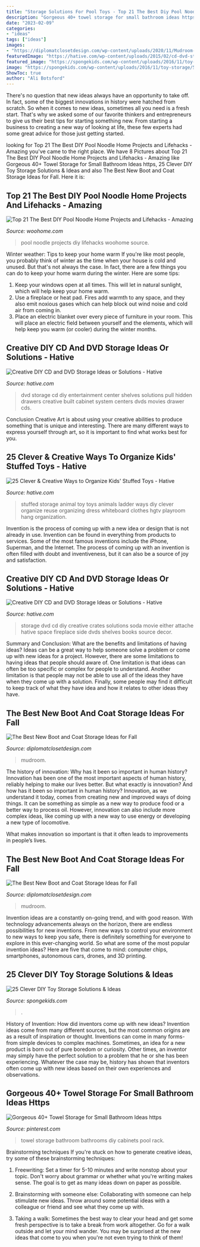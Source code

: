 ```yaml
---
title: "Storage Solutions For Pool Toys - Top 21 The Best Diy Pool Noodle Home Projects And Lifehacks"
description: "Gorgeous 40+ towel storage for small bathroom ideas https"
date: "2023-02-09"
categories:
- "ideas"
tags: ["ideas"]
images:
- "https://diplomatclosetdesign.com/wp-content/uploads/2020/11/Mudroom-Hook-751x1024.jpg"
featuredImage: "https://hative.com/wp-content/uploads/2015/02/cd-dvd-storage-ideas/12-cd-dvd-storage-ideas.jpg"
featured_image: "https://spongekids.com/wp-content/uploads/2016/11/toy-storage/5-toy-storage-tutorials-ideas.jpg"
image: "https://spongekids.com/wp-content/uploads/2016/11/toy-storage/5-toy-storage-tutorials-ideas.jpg"
ShowToc: true
author: "Ali Botsford"
---
```



There's no question that new ideas always have an opportunity to take off. In fact, some of the biggest innovations in history were hatched from scratch. So when it comes to new ideas, sometimes all you need is a fresh start. That's why we asked some of our favorite thinkers and entrepreneurs to give us their best tips for starting something new. From starting a business to creating a new way of looking at life, these few experts had some great advice for those just getting started.

	

		
looking for Top 21 The Best DIY Pool Noodle Home Projects and Lifehacks - Amazing you've came to the right place. We have 8 Pictures about Top 21 The Best DIY Pool Noodle Home Projects and Lifehacks - Amazing like Gorgeous 40+ Towel Storage for Small Bathroom Ideas https, 25 Clever DIY Toy Storage Solutions &amp; Ideas and also The Best New Boot and Coat Storage Ideas for Fall. Here it is:
		
    
## Top 21 The Best DIY Pool Noodle Home Projects And Lifehacks - Amazing

<img loading=lazy src="https://www.woohome.com/wp-content/uploads/2015/06/pool-noodle-projects-woohome-21.jpg" onerror="this.onerror=null;this.src='https://tse4.mm.bing.net/th?id=OIP.sJUL1TbjKhpNdhxEMZt_YgHaNh&amp;pid=15.1';" alt="Top 21 The Best DIY Pool Noodle Home Projects and Lifehacks - Amazing">

_Source: woohome.com_

>pool noodle projects diy lifehacks woohome source. 

	

Winter weather: Tips to keep your home warm
If you're like most people, you probably think of winter as the time when your house is cold and unused. But that's not always the case. In fact, there are a few things you can do to keep your home warm during the winter. Here are some tips:
1) Keep your windows open at all times. This will let in natural sunlight, which will help keep your home warm.
2) Use a fireplace or heat pad. Fires add warmth to any space, and they also emit noxious gases which can help block out wind noise and cold air from coming in.
3) Place an electric blanket over every piece of furniture in your room. This will place an electric field between yourself and the elements, which will help keep you warm (or cooler) during the winter months.

    
## Creative DIY CD And DVD Storage Ideas Or Solutions - Hative

<img loading=lazy src="https://hative.com/wp-content/uploads/2015/02/cd-dvd-storage-ideas/13-cd-dvd-storage-ideas.jpg" onerror="this.onerror=null;this.src='https://tse3.mm.bing.net/th?id=OIP.x_yxPLWaxlAMbYDbajAvNgHaLF&amp;pid=15.1';" alt="Creative DIY CD and DVD Storage Ideas or Solutions - Hative">

_Source: hative.com_

>dvd storage cd diy entertainment center shelves solutions pull hidden drawers creative built cabinet system centers dvds movies drawer cds. 

	

Conclusion
Creative Art is about using your creative abilities to produce something that is unique and interesting. There are many different ways to express yourself through art, so it is important to find what works best for you.

    
## 25 Clever &amp; Creative Ways To Organize Kids&#039; Stuffed Toys - Hative

<img loading=lazy src="https://hative.com/wp-content/uploads/2015/06/stuffed-toy-storage/27-stuffed-toy-storage-ideas.jpg" onerror="this.onerror=null;this.src='https://tse4.mm.bing.net/th?id=OIP.vxemzvpRsTLaryo0V0VvZQHaKZ&amp;pid=15.1';" alt="25 Clever &amp; Creative Ways to Organize Kids&#039; Stuffed Toys - Hative">

_Source: hative.com_

>stuffed storage animal toy toys animals ladder ways diy clever organize reuse organizing dress whiteboard clothes hgtv playroom hang organization. 

	

Invention is the process of coming up with a new idea or design that is not already in use. Invention can be found in everything from products to services. Some of the most famous inventions include the iPhone, Superman, and the Internet. The process of coming up with an invention is often filled with doubt and inventiveness, but it can also be a source of joy and satisfaction.

    
## Creative DIY CD And DVD Storage Ideas Or Solutions - Hative

<img loading=lazy src="https://hative.com/wp-content/uploads/2015/02/cd-dvd-storage-ideas/12-cd-dvd-storage-ideas.jpg" onerror="this.onerror=null;this.src='https://tse2.mm.bing.net/th?id=OIP.Ov-E9c6h9P0LFYMt9w1E4gHaJ7&amp;pid=15.1';" alt="Creative DIY CD and DVD Storage Ideas or Solutions - Hative">

_Source: hative.com_

>storage dvd cd diy creative crates solutions soda movie either attache hative space fireplace side dvds shelves books source decor. 

	

Summary and Conclusion: What are the benefits and limitations of having ideas?
Ideas can be a great way to help someone solve a problem or come up with new ideas for a project. However, there are some limitations to having ideas that people should aware of. One limitation is that ideas can often be too specific or complex for people to understand. Another limitation is that people may not be able to use all of the ideas they have when they come up with a solution. Finally, some people may find it difficult to keep track of what they have idea and how it relates to other ideas they have.

    
## The Best New Boot And Coat Storage Ideas For Fall

<img loading=lazy src="https://diplomatclosetdesign.com/wp-content/uploads/2020/11/Mudroom-Hook-751x1024.jpg" onerror="this.onerror=null;this.src='https://tse3.mm.bing.net/th?id=OIP.gmuFp3_QHSJNxkDs8KUt5gHaKG&amp;pid=15.1';" alt="The Best New Boot and Coat Storage Ideas for Fall">

_Source: diplomatclosetdesign.com_

>mudroom. 

	

The history of innovation: Why has it been so important in human history?
Innovation has been one of the most important aspects of human history, reliably helping to make our lives better. But what exactly is innovation? And how has it been so important in human history?
Innovation, as we understand it today, comes from creating new and improved ways of doing things. It can be something as simple as a new way to produce food or a better way to process oil. However, innovation can also include more complex ideas, like coming up with a new way to use energy or developing a new type of locomotive.

What makes innovation so important is that it often leads to improvements in people’s lives.

    
## The Best New Boot And Coat Storage Ideas For Fall

<img loading=lazy src="https://diplomatclosetdesign.com/wp-content/uploads/2020/11/Mudroom-Hook.jpg" onerror="this.onerror=null;this.src='https://tse1.mm.bing.net/th?id=OIP.iFR7J7gJL2o6XZzlRtO3GwHaKG&amp;pid=15.1';" alt="The Best New Boot and Coat Storage Ideas for Fall">

_Source: diplomatclosetdesign.com_

>mudroom. 

	

Invention ideas are a constantly on-going trend, and with good reason. With technology advancements always on the horizon, there are endless possibilities for new inventions. From new ways to control your environment to new ways to keep you safe, there is definitely something for everyone to explore in this ever-changing world. So what are some of the most popular invention ideas? Here are five that come to mind: computer chips, smartphones, autonomous cars, drones, and 3D printing.

    
## 25 Clever DIY Toy Storage Solutions &amp; Ideas

<img loading=lazy src="https://spongekids.com/wp-content/uploads/2016/11/toy-storage/5-toy-storage-tutorials-ideas.jpg" onerror="this.onerror=null;this.src='https://tse3.mm.bing.net/th?id=OIP.4SIgawnC9g82MdTGAgvy9QHaJ4&amp;pid=15.1';" alt="25 Clever DIY Toy Storage Solutions &amp; Ideas">

_Source: spongekids.com_

>. 

	

History of Invention: How did inventors come up with new ideas?
Invention ideas come from many different sources, but the most common origins are as a result of inspiration or thought. Inventions can come in many forms- from simple devices to complex machines. Sometimes, an idea for a new product is born out of pure boredom or curiosity. Other times, an inventor may simply have the perfect solution to a problem that he or she has been experiencing. Whatever the case may be, history has shown that inventors often come up with new ideas based on their own experiences and observations.

    
## Gorgeous 40+ Towel Storage For Small Bathroom Ideas Https

<img loading=lazy src="https://i.pinimg.com/originals/5c/45/37/5c45377d8ea1b21199618349066b9864.jpg" onerror="this.onerror=null;this.src='https://tse1.mm.bing.net/th?id=OIP.fYkNMyG7Yxz6XN3mnmvvDAHaK4&amp;pid=15.1';" alt="Gorgeous 40+ Towel Storage for Small Bathroom Ideas https">

_Source: pinterest.com_

>towel storage bathroom bathrooms diy cabinets pool rack. 

	

Brainstorming techniques
If you're stuck on how to generate creative ideas, try some of these brainstorming techniques:
1. Freewriting: Set a timer for 5-10 minutes and write nonstop about your topic. Don't worry about grammar or whether what you're writing makes sense. The goal is to get as many ideas down on paper as possible.

2. Brainstorming with someone else: Collaborating with someone can help stimulate new ideas. Throw around some potential ideas with a colleague or friend and see what they come up with.

3. Taking a walk: Sometimes the best way to clear your head and get some fresh perspective is to take a break from work altogether. Go for a walk outside and let your mind wander. You may be surprised at the new ideas that come to you when you're not even trying to think of them!

